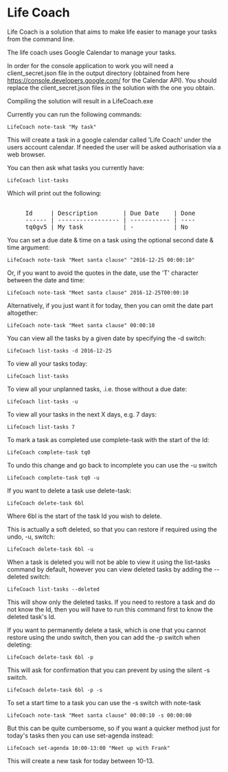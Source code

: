 # Life Coach

Life Coach is a solution that aims to make life easier to manage your tasks from the command line.

The life coach uses Google Calendar to manage your tasks.

In order for the console application to work you will need a client_secret.json file in the output directory (obtained from here https://console.developers.google.com/ for the Calendar API). You should replace the client_secret.json files
in the solution with the one you obtain.

Compiling the solution will result in a LifeCoach.exe

Currently you can run the following commands:

	LifeCoach note-task "My task"

This will create a task in a google calendar called 'Life Coach' under the users account calendar. If needed the user will be asked authorisation via a web browser.

You can then ask what tasks you currently have:

	LifeCoach list-tasks

Which will print out the following:
<pre>    
     Id     | Description       | Due Date    | Done 
     ------ | ----------------- | ----------- | ----    
     tq0gv5 | My task           | -           | No
</pre>

You can set a due date & time on a task using the optional second date & time argument:

    LifeCoach note-task "Meet santa clause" "2016-12-25 00:00:10"
 
Or, if you want to avoid the quotes in the date, use the 'T' character between the date and time:

    LifeCoach note-task "Meet santa clause" 2016-12-25T00:00:10

Alternatively, if you just want it for today, then you can omit the date part altogether:

    LifeCoach note-task "Meet santa clause" 00:00:10

You can view all the tasks by a given date by specifying the -d switch:

    LifeCoach list-tasks -d 2016-12-25

To view all your tasks today:

    LifeCoach list-tasks

To view all your unplanned tasks, .i.e. those without a due date:

    LifeCoach list-tasks -u

To view all your tasks in the next X days, e.g. 7 days:

    LifeCoach list-tasks 7

To mark a task as completed use complete-task with the start of the Id:

    LifeCoach complete-task tq0

To undo this change and go back to incomplete you can use the -u switch

    LifeCoach complete-task tq0 -u

If you want to delete a task use delete-task:

    LifeCoach delete-task 6bl

Where 6bl is the start of the task Id you wish to delete.

This is actually a soft deleted, so that you can restore if required using the undo, -u, switch:

    LifeCoach delete-task 6bl -u

When a task is deleted you will not be able to view it using the list-tasks command by default, however you can view deleted tasks by adding the --deleted switch:

    LifeCoach list-tasks --deleted

This will show only the deleted tasks. If you need to restore a task and do not know the Id, then you will have to run this command first to know the deleted task's Id.

If you want to permanently delete a task, which is one that you cannot restore using the undo switch, then you can add the -p switch when deleting:

    LifeCoach delete-task 6bl -p

This will ask for confirmation that you can prevent by using the silent -s switch.

    LifeCoach delete-task 6bl -p -s

To set a start time to a task you can use the -s switch with note-task

    LifeCoach note-task "Meet santa clause" 00:00:10 -s 00:00:00

But this can be quite cumbersome, so if you want a quicker method just for today's tasks then you can use set-agenda instead:

    LifeCoach set-agenda 10:00-13:00 "Meet up with Frank"

This will create a new task for today between 10-13.
